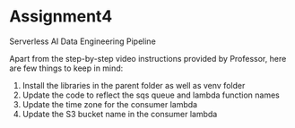 # Assignment4
Serverless AI Data Engineering Pipeline

Apart from the step-by-step video instructions provided by Professor, here are few things to keep in mind:

1) Install the libraries in the parent folder as well as venv folder
2) Update the code to reflect the sqs queue and lambda function names
3) Update the time zone for the consumer lambda
4) Update the S3 bucket name in the consumer lambda


